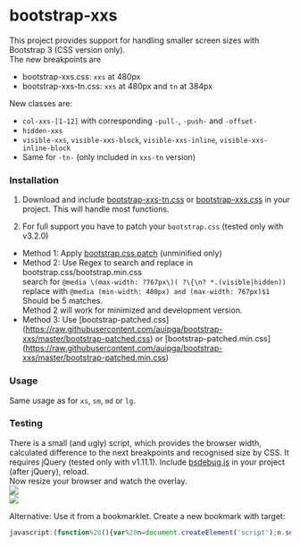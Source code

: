 bootstrap-xxs
=============

This project provides support for handling smaller screen sizes with Bootstrap 3 (CSS version only).<br>
The new breakpoints are
* bootstrap-xxs.css: `xxs` at 480px
* bootstrap-xxs-tn.css: `xxs` at 480px and `tn` at 384px

New classes are:
* `col-xxs-[1-12]` with corresponding `-pull-`, `-push-` and `-offset-`
* `hidden-xxs`
* `visible-xxs`, `visible-xxs-block`, `visible-xxs-inline`, `visible-xxs-inline-block`
* Same for `-tn-` (only included in `xxs-tn` version)

### Installation

1. Download and include [bootstrap-xxs-tn.css](https://raw.githubusercontent.com/auipga/bootstrap-xxs/master/bootstrap-xxs-tn.css) or [bootstrap-xxs.css](https://raw.githubusercontent.com/auipga/bootstrap-xxs/master/bootstrap-xxs.css)  in your project. This will handle most functions.

2. For full support you have to patch your `bootstrap.css` (tested only with v3.2.0)
  * Method 1: Apply [bootstrap.css.patch](https://raw.githubusercontent.com/auipga/bootstrap-xxs/master/bootstrap.css.patch) (unminified only)
  * Method 2: Use Regex to search and replace in bootstrap.css/bootstrap.min.css<br>
search for `@media \(max-width: ?767px\)( ?\{\n? *.(visible|hidden))`<br>
replace with `@media (min-width: 480px) and (max-width: 767px)$1`<br>
Should be 5 matches.<br>
Method 2 will work for minimized and development version.
  * Method 3: Use [bootstrap-patched.css] (https://raw.githubusercontent.com/auipga/bootstrap-xxs/master/bootstrap-patched.css) or [bootstrap-patched.min.css] (https://raw.githubusercontent.com/auipga/bootstrap-xxs/master/bootstrap-patched.min.css)

### Usage

Same usage as for `xs`, `sm`, `md` or `lg`.

### Testing
There is a small (and ugly) script, which provides the browser width, calculated difference to the next breakpoints and recognised size by CSS. It requires jQuery (tested only with v1.11.1). Include [bsdebug.js](https://github.com/auipga/bootstrap-xxs/blob/master/bsdebug.js) in your project (after jQuery), reload.<br>
Now resize your browser and watch the overlay.<br>
![](https://raw.githubusercontent.com/auipga/bootstrap-xxs/master/doc_images/bsdebug_1.png)<br>
![](https://raw.githubusercontent.com/auipga/bootstrap-xxs/master/doc_images/bsdebug_2.png)

Alternative: Use it from a bookmarklet. Create a new bookmark with target:
```javascript
javascript:(function%20(){var%20n=document.createElement('script');n.setAttribute('language','JavaScript');n.setAttribute('src','https://raw.githubusercontent.com/auipga/bootstrap-xxs/master/bsdebug_bookmarklet.min.js?rand='+new%20Date().getTime());document.body.appendChild(n);})();
```

